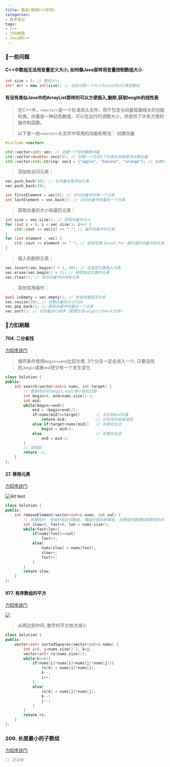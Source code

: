 ```yaml
---
title: 数组(使用C++实现)
categories:
- 技术笔记
tags:
- C++
- 力扣刷题
- Java转C++
---
```


### 🤔一些问题

#### C++中数组无法用变量定义大小, 如何像Java那样用变量控制数组大小
```cpp
int size = 5; // 数组大小
int* arr = new int[size]; // 动态分配一个大小为size的int类型数组
```
#### 有没有类似Java中的ArrayList那样的可以方便插入,删除,获取length的线性表
> 在C++中，`<vector>`是一个标准库头文件，用于包含与向量容器相关的功能和类。向量是一种动态数组，可以在运行时调整大小，并提供了许多方便的操作和函数。

> 以下是一些`<vector>`头文件中常用的功能和用法：
> 创建向量
```c++
#include <vector>

std::vector<int> vec; // 创建一个空的整数向量
std::vector<double> vec2(5); // 创建一个包含5个元素的双精度浮点数向量
std::vector<std::string> vec3 = {"apple", "banana", "orange"}; // 创建并初始化一个字符串向量
```
> 添加和访问元素：
```c++
vec.push_back(10); // 在向量末尾添加元素
vec.push_back(20);

int firstElement = vec[0]; // 访问向量中的第一个元素
int lastElement = vec.back(); // 访问向量中的最后一个元素
```
> 获取向量的大小和遍历元素：
```c++
int size = vec.size(); // 获取向量的大小
for (int i = 0; i < vec.size(); i++) {
    std::cout << vec[i] << " "; // 遍历向量中的元素
}
for (int element : vec) {
    std::cout << element << " "; // 使用范围-based for 循环遍历向量中的元素
}
```
> 插入和删除元素：
```c++
vec.insert(vec.begin() + 2, 30); // 在指定位置插入元素
vec.erase(vec.begin() + 1); // 删除指定位置的元素
vec.clear(); // 清空向量中的所有元素
```
> 其他常用操作：
```c++
bool isEmpty = vec.empty(); // 检查向量是否为空
vec.resize(10); // 调整向量的大小为10
vec.pop_back(); // 删除向量中的最后一个元素
vec.sort(); // 对向量进行排序（需要包含<algorithm>头文件）
```

### 💪力扣刷题

#### 704. 二分查找

[力扣传送门](https://leetcode.cn/problems/binary-search/)

> 循环条件使用`begin<=end`比较方便, 3个分支一定会进入一个, 只要没找到,`begin`或者`end`至少有一个发生变化

```cpp
class Solution {
public:
    int search(vector<int>& nums, int target) {
        // 使用闭区间[begin,end]缩小查找范围
        int begin=0, end=nums.size()-1;
        int mid;
        while(begin<=end){
            mid = (begin+end)/2;
            if(nums[mid]==target)       // 先比较mid位置
                return mid;             // 比较成功直接返回
            else if(target>nums[mid])   // 如果在左边
                begin = mid+1;
            else                        // 如果在右边
                end = mid-1;
        }
        // 没找到
        return -1;
    }
};
```

#### 27. 移除元素

[力扣传送门](https://leetcode.cn/problems/remove-element/)

![Alt text](https://code-thinking.cdn.bcebos.com/gifs/27.%E7%A7%BB%E9%99%A4%E5%85%83%E7%B4%A0-%E5%8F%8C%E6%8C%87%E9%92%88%E6%B3%95.gif)
```cpp
class Solution {
public:
    int removeElement(vector<int>& nums, int val) {
        // 快慢指针, 快指针指向旧数组, 慢指针指向新数组, 旧数组的数据给新数组的对应位置赋值
        int slow=0, fast=0, len = nums.size();
        while(fast<len){
            if(nums[fast]==val)
                fast++;
            else{
                nums[slow] = nums[fast];
                slow++;
                fast++;
            }
        }
        return slow;
    }
};
```

#### 977. 有序数组的平方

[力扣传送门](https://leetcode.cn/problems/squares-of-a-sorted-array/)

![](https://code-thinking.cdn.bcebos.com/gifs/977.%E6%9C%89%E5%BA%8F%E6%95%B0%E7%BB%84%E7%9A%84%E5%B9%B3%E6%96%B9.gif)

> 从两边到中间, 数字的平方依次减小

```cpp
class Solution {
public:
    vector<int> sortedSquares(vector<int>& nums) {
        int i=0, j=nums.size()-1, k=j;
        vector<int> rs(nums.size());
        while(k>=0){
            if(nums[i]*nums[i]>nums[j]*nums[j]){
                rs[k] = nums[i]*nums[i];
                k--;
                i++;
            }
            else{
                rs[k] = nums[j]*nums[j];
                k--;
                j--;
            }
        }
        return rs;
    }
};
```

### 209. 长度最小的子数组

[力扣传送门](https://leetcode.cn/problems/minimum-size-subarray-sum/)

```cpp
// 还没做
```

